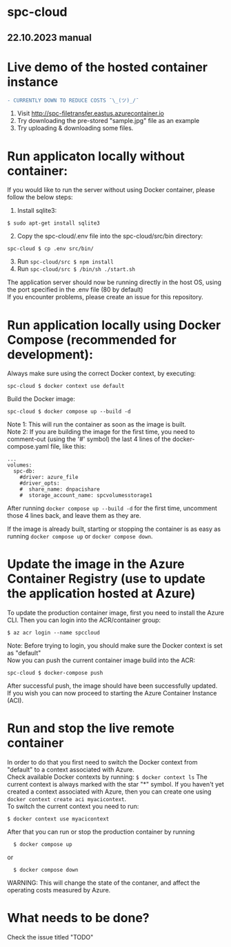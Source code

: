 # spc-cloud

## 22.10.2023 manual

# Live demo of the hosted container instance
```diff
- CURRENTLY DOWN TO REDUCE COSTS ¯\_(ツ)_/¯
```
1. Visit http://spc-filetransfer.eastus.azurecontainer.io
2. Try downloading the pre-stored "sample.jpg" file as an example
3. Try uploading & downloading some files.

# Run applicaton locally without container:
If you would like to run the server without using Docker container, please follow the below steps:
1. Install sqlite3:
```
$ sudo apt-get install sqlite3
```
2. Copy the spc-cloud/.env file into the spc-cloud/src/bin directory:
```
spc-cloud $ cp .env src/bin/
```
3. Run ```spc-cloud/src $ npm install```
4. Run ```spc-cloud/src $ /bin/sh ./start.sh```
   
The application server should now be running directly in the host OS, using the port specified in the .env file (80 by default)\
If you encounter problems, please create an issue for this repository. 
# Run application locally using Docker Compose (recommended for development):
Always make sure using the correct Docker context, by executing:
```
spc-cloud $ docker context use default
```
Build the Docker image:
```
spc-cloud $ docker compose up --build -d 
```
Note 1: This will run the container as soon as the image is built. \
Note 2: If you are building the image for the first time, you need to comment-out (using the '#' symbol) the last 4 lines of the docker-compose.yaml file, like this:
```
...
volumes:
  spc-db:
    #driver: azure_file
    #driver_opts:
    #  share_name: dnpacishare
    #  storage_account_name: spcvolumesstorage1
```
After running ```docker compose up --build -d``` for the first time, uncomment those 4 lines back, and leave them as they are.

If the image is already built, starting or stopping the container is as easy as running ```docker compose up``` or ```docker compose down```.


# Update the image in the Azure Container Registry (use to update the application hosted at Azure)
To update the production container image, first you need to install the Azure CLI.
Then you can login into the ACR/container group:
```
$ az acr login --name spccloud
```
Note: Before trying to login, you should make sure the Docker context is set as "default" \
Now you can push the current container image build into the ACR:
```
spc-cloud $ docker-compose push
```
After successful push, the image should have been successfully updated.\
If you wish you can now proceed to starting the Azure Container Instance (ACI).
# Run and stop the live remote container 
In order to do that you first need to switch the Docker context from "default" to a context associated with Azure. \
Check available Docker contexts by running:
```$ docker context ls```
The current context is always marked with the star "*" symbol. If you haven't yet created a context associated with Azure, then you can create one using 
```docker context create aci myacicontext```. \
To switch the current context you need to run:
```
$ docker context use myacicontext
```
After that you can run or stop the production container by running
```
  $ docker compose up
```
or 
```
  $ docker compose down
```
WARNING: This will change the state of the contaner, and affect the operating costs measured by Azure.

# What needs to be done?
Check the issue titled "TODO"
